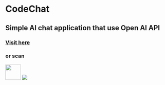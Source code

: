 # CodeChat
<h2>Simple AI chat application that use Open AI API</h2>

<a href="bit.ly/AIcodechat"><h3>Visit here </h3></a>
<h3> or scan </h3> <img height="48px" width="48px" src="https://user-images.githubusercontent.com/90399649/229974390-2fb05370-fef3-4830-a7fb-f4badef914cc.png">
<img src="https://user-images.githubusercontent.com/90399649/229968660-97d708b2-2861-4dac-88b0-e0a9401680cc.png">




